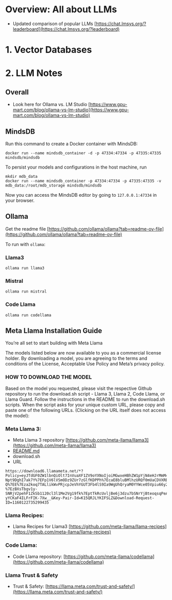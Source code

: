 # Overview: All about LLMs

- Updated comparison of popular LLMs [https://chat.lmsys.org/?leaderboard](https://chat.lmsys.org/?leaderboard)



# 1. Vector Databases



# 2. LLM Notes

## Overall

- Look here for Ollama vs. LM Studio [https://www.gpu-mart.com/blog/ollama-vs-lm-studio](https://www.gpu-mart.com/blog/ollama-vs-lm-studio)

## MindsDB

Run this command to create a Docker container with MindsDB:

```
docker run --name mindsdb_container -d -p 47334:47334 -p 47335:47335 mindsdb/mindsdb
```

To persist your models and configurations in the host machine, run

```
mkdir mdb_data
docker run --name mindsdb_container -p 47334:47334 -p 47335:47335 -v mdb_data:/root/mdb_storage mindsdb/mindsdb
```

Now you can access the MindsDB editor by going to `127.0.0.1:47334` in your browser.

## Ollama

Get the readme file [https://github.com/ollama/ollama?tab=readme-ov-file](https://github.com/ollama/ollama?tab=readme-ov-file)

To run with `ollama`:

### Llama3

```
ollama run llama3
```

### Mistral
```
ollama run mistral
```

### Code Llama
```
ollama run codellama
```



## Meta Llama Installation Guide

You’re all set to start building with Meta Llama

The models listed below are now available to you as a commercial license holder. By downloading a model, you are agreeing to the terms and conditions of the License, Acceptable Use Policy and Meta’s privacy policy.

### HOW TO DOWNLOAD THE MODEL

Based on the model you requested, please visit the respective Github repository to run the download.sh script - Llama 3, Llama 2, Code Llama, or Llama Guard. Follow the instructions in the README to run the download.sh scripts. When the script asks for your unique custom URL, please copy and paste one of the following URLs. (Clicking on the URL itself does not access the model):

### Meta Llama 3:
- Meta Llama 3 repository [https://github.com/meta-llama/llama3](https://github.com/meta-llama/llama3)
- [README.md](https://github.com/meta-llama/llama3/blob/main/README.md)
- download.sh
- URL

```
https://download6.llamameta.net/*?Policy=eyJTdGF0ZW1lbnQiOlt7InVuaXF1ZV9oYXNoIjoiMGwxeHBhZW1pYjN4eHJrMmM4eXNreHRrIiwiUmVzb3VyY2UiOiJodHRwczpcL1wvZG93bmxvYWQ2LmxsYW1hbWV0YS5uZXRcLyoiLCJDb25kaXRpb24iOnsiRGF0ZUxlc3NUaGFuIjp7IkFXUzpFcG9jaFRpbWUiOjE3MTcyMTYwOTl9fX1dfQ__&Signature=I1ovm4fz0p78NdnI37IM4d8pNvqx3royXFL-Npt9DghI7ak7Y%7EFp1V6lVSmODz9ZUr7zGlfKDPPh%7EcaE8bluBMlhzURQf0mUaCDVXRBqWbm9j-Q%7EE%7Eza2koq7TALlikWvPRjcpJeVhYGUT3Fb4lS9Ia9WgUhQryaM0YYWce05Vpiu66y2LhDiFnZhJGy8xNEWT3mKIcGlTbb19VZeWTzlVxrS7Is9AERM5i-%7EzBXsTbgv1y-SNRjV2pehF1ZkSb1120cl3l1Me2Vg19fk%7EptTkRcUvljBe6j3dzu7bSNrYjBteoqsqPeA5qqY3to4Sxb1Uo-yYCKaF4ILFrFIK-7Xw__&Key-Pair-Id=K15QRJLYKIFSLZ&Download-Request-ID=1160122735299435
```

### Llama Recipes:
- Llama Recipes for Llama3 [https://github.com/meta-llama/llama-recipes](https://github.com/meta-llama/llama-recipes)

### Code Llama:
- Code Llama repository: [https://github.com/meta-llama/codellama](https://github.com/meta-llama/codellama)


### Llama Trust & Safety
- Trust & Safety: [https://llama.meta.com/trust-and-safety/](https://llama.meta.com/trust-and-safety/)